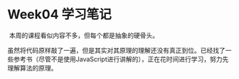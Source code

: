 # Week04 学习笔记

​        本周的课程看似内容不多，但每个都是抽象的硬骨头。

​        虽然将代码原样敲了一遍，但是其实对其原理的理解还没有真正到位。已经找了一些参考书（尽管不是使用JavaScript进行讲解的），正在花时间进行学习，努力先理解算法的原理。